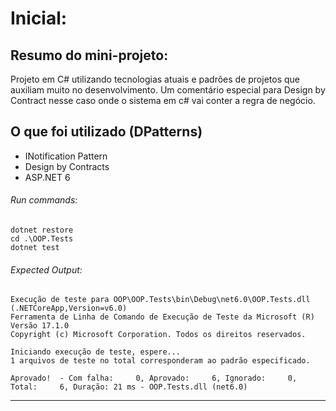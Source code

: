 # Inicial:

## Resumo do mini-projeto:

Projeto em C# utilizando tecnologias atuais e padrões de projetos que auxiliam muito no desenvolvimento.
Um comentário especial para Design by Contract nesse caso onde o sistema em c# vai conter a regra de negócio.


## O que foi utilizado (DPatterns)

- INotification Pattern
- Design by Contracts
- ASP.NET 6

###### Run commands:
````
dotnet restore
cd .\OOP.Tests
dotnet test
````
###### Expected Output:

````
Execução de teste para OOP\OOP.Tests\bin\Debug\net6.0\OOP.Tests.dll (.NETCoreApp,Version=v6.0)
Ferramenta de Linha de Comando de Execução de Teste da Microsoft (R) Versão 17.1.0
Copyright (c) Microsoft Corporation. Todos os direitos reservados.

Iniciando execução de teste, espere...
1 arquivos de teste no total corresponderam ao padrão especificado.

Aprovado!  - Com falha:     0, Aprovado:     6, Ignorado:     0, Total:     6, Duração: 21 ms - OOP.Tests.dll (net6.0)
````

----------


